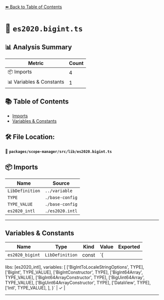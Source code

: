 [⬅️ Back to Table of Contents](../../../../index.md)

# 📄 `es2020.bigint.ts`

## 📊 Analysis Summary

| Metric | Count |
|--------|-------|
| 📦 Imports | 4 |
| 📊 Variables & Constants | 1 |

## 📚 Table of Contents

- [Imports](#imports)
- [Variables & Constants](#variables-constants)

## 🛠️ File Location:
📂 **`packages/scope-manager/src/lib/es2020.bigint.ts`**

## 📦 Imports

| Name | Source |
|------|--------|
| `LibDefinition` | `../variable` |
| `TYPE` | `./base-config` |
| `TYPE_VALUE` | `./base-config` |
| `es2020_intl` | `./es2020.intl` |


---

## Variables & Constants

| Name | Type | Kind | Value | Exported |
|------|------|------|-------|----------|
| `es2020_bigint` | `LibDefinition` | const | `{
  libs: [es2020_intl],
  variables: [
    ['BigIntToLocaleStringOptions', TYPE],
    ['BigInt', TYPE_VALUE],
    ['BigIntConstructor', TYPE],
    ['BigInt64Array', TYPE_VALUE],
    ['BigInt64ArrayConstructor', TYPE],
    ['BigUint64Array', TYPE_VALUE],
    ['BigUint64ArrayConstructor', TYPE],
    ['DataView', TYPE],
    ['Intl', TYPE_VALUE],
  ],
}` | ✓ |


---